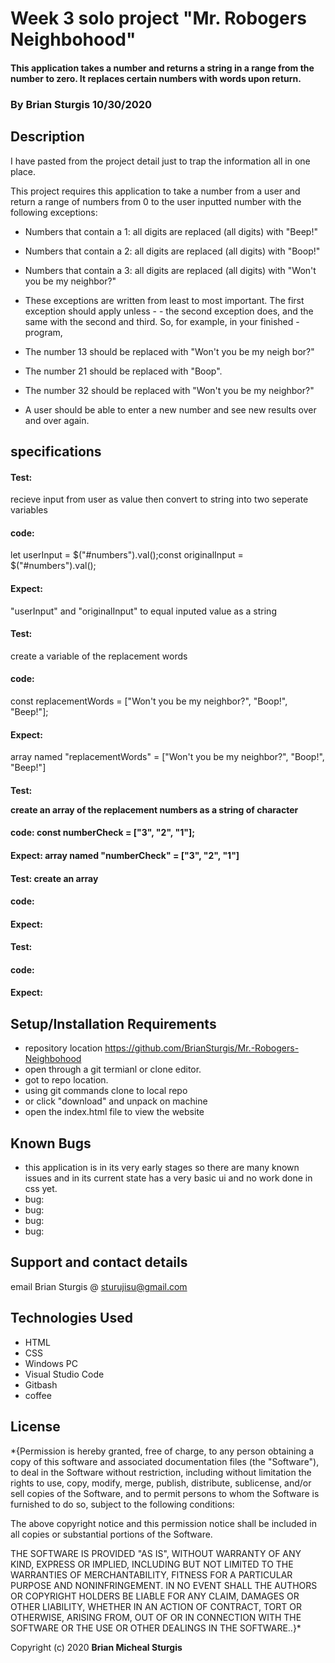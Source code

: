 # Week 3 solo project "Mr. Robogers Neighbohood" 

#### This application takes a number and returns a string in a range from the number to zero.  It replaces certain numbers with words upon return. 

### By Brian Sturgis   10/30/2020


## Description


I have pasted from the project detail just to trap the information all in one place.

This project requires this application to take a number from a user and return a range of numbers from 0 to the user inputted number with the following exceptions:

- Numbers that contain a 1: all digits are replaced (all digits) with "Beep!"
- Numbers that contain a 2: all digits are replaced (all digits) with "Boop!"
- Numbers that contain a 3: all digits are replaced (all digits) with "Won't you be my neighbor?"
- These exceptions are written from least to most important. The first exception should apply unless - - the second exception does, and the same with the second and third. So, for example, in your finished - program,

- The number 13 should be replaced with "Won't you be my neigh bor?"
- The number 21 should be replaced with "Boop".
- The number 32 should be replaced with "Won't you be my neighbor?"

- A user should be able to enter a new number and see new results over and over again.

## specifications

#### Test:  
recieve input from user as value then convert to string into two seperate variables
#### code:  
let userInput = $("#numbers").val();const originalInput = $("#numbers").val();
#### Expect:  
"userInput" and "originalInput" to equal inputed value as a string

#### Test:  
create a variable of the replacement words
#### code:   
const replacementWords = ["Won't you be my neighbor?", "Boop!", "Beep!"];
#### Expect:  
array named "replacementWords" = ["Won't you be my neighbor?", "Boop!", "Beep!"]

#### Test:  <p>create an array of the replacement numbers as a string of character</p>
#### code:  const numberCheck = ["3", "2", "1"];
#### Expect:   array named "numberCheck" = ["3", "2", "1"]

#### Test: create an array
#### code:
#### Expect:

#### Test:
#### code:
#### Expect:




## Setup/Installation Requirements
- repository location https://github.com/BrianSturgis/Mr.-Robogers-Neighbohood
- open through a git termianl or clone editor.
- got to repo location.
- using git commands clone to local repo
- or click "download" and unpack on machine
- open the index.html file to view the website

## Known Bugs
- this application is in its very early stages so there are many known issues and in its current state has a very basic ui and no work done in css yet.
- bug:
- bug:
- bug:
- bug:

## Support and contact details
email Brian Sturgis @ <sturujisu@gmail.com>

## Technologies Used
- HTML
- CSS
- Windows PC
- Visual Studio Code
- Gitbash
- coffee


## License
*{Permission is hereby granted, free of charge, to any person obtaining a copy of this software and associated documentation files (the "Software"), to deal in the Software without restriction, including without limitation the rights to use, copy, modify, merge, publish, distribute, sublicense, and/or sell copies of the Software, and to permit persons to whom the Software is furnished to do so, subject to the following conditions:

The above copyright notice and this permission notice shall be included in all copies or substantial portions of the Software.

THE SOFTWARE IS PROVIDED "AS IS", WITHOUT WARRANTY OF ANY KIND, EXPRESS OR IMPLIED, INCLUDING BUT NOT LIMITED TO THE WARRANTIES OF MERCHANTABILITY, FITNESS FOR A PARTICULAR PURPOSE AND NONINFRINGEMENT. IN NO EVENT SHALL THE AUTHORS OR COPYRIGHT HOLDERS BE LIABLE FOR ANY CLAIM, DAMAGES OR OTHER LIABILITY, WHETHER IN AN ACTION OF CONTRACT, TORT OR OTHERWISE, ARISING FROM, OUT OF OR IN CONNECTION WITH THE SOFTWARE OR THE USE OR OTHER DEALINGS IN THE SOFTWARE..}*



Copyright (c) 2020 **Brian Micheal Sturgis**